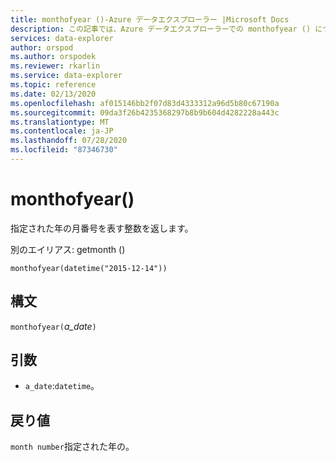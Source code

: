 ```yaml
---
title: monthofyear ()-Azure データエクスプローラー |Microsoft Docs
description: この記事では、Azure データエクスプローラーでの monthofyear () について説明します。
services: data-explorer
author: orspod
ms.author: orspodek
ms.reviewer: rkarlin
ms.service: data-explorer
ms.topic: reference
ms.date: 02/13/2020
ms.openlocfilehash: af015146bb2f07d83d4333312a96d5b80c67190a
ms.sourcegitcommit: 09da3f26b4235368297b8b9b604d4282228a443c
ms.translationtype: MT
ms.contentlocale: ja-JP
ms.lasthandoff: 07/28/2020
ms.locfileid: "87346730"
---
```

# <a name="monthofyear"></a>monthofyear()

指定された年の月番号を表す整数を返します。

別のエイリアス: getmonth ()

```kusto
monthofyear(datetime("2015-12-14"))
```

## <a name="syntax"></a>構文

`monthofyear(`*a_date*`)`

## <a name="arguments"></a>引数

* `a_date`:`datetime`。

## <a name="returns"></a>戻り値

`month number`指定された年の。